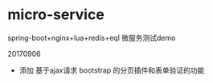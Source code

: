 # micro-service
spring-boot+nginx+lua+redis+eql 微服务测试demo

20170906 
- 添加 基于ajax请求 bootstrap 的分页插件和表单验证的功能
